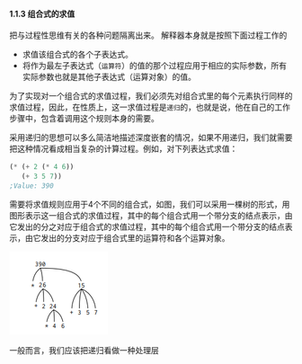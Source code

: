 #### 1.1.3 组合式的求值

把与过程性思维有关的各种问题隔离出来。
解释器本身就是按照下面过程工作的

- 求值该组合式的各个子表达式。
- 将作为最左子表达式（`运算符`）的值的那个过程应用于相应的实际参数，所有实际参数也就是其他子表达式（运算对象）的值。

为了实现对一个组合式的求值过程，我们必须先对组合式里的每个元素执行同样的求值过程，因此，在性质上，这一求值过程是`递归`的，也就是说，他在自己的工作步骤中，包含着调用这个规则本身的需要。

采用递归的思想可以多么简洁地描述深度嵌套的情况，如果不用递归，我们就需要把这种情况看成相当复杂的计算过程。例如，对下列表达式求值：

```lisp
(* (+ 2 (* 4 6))
   (+ 3 5 7))
;Value: 390
```
需要将求值规则应用于4个不同的组合式，如图，我们可以采用一棵树的形式，用图形表示这一组合式的求值过程，其中的每个组合式用一个带分支的结点表示，由它发出的分之对应于组合式的求值过程，其中的每个组合式用一个带分支的结点表示，由它发出的分支对应于组合式里的运算符和各个运算对象。

![tree](/static/images/tree.png)

一般而言，我们应该把递归看做一种处理层

